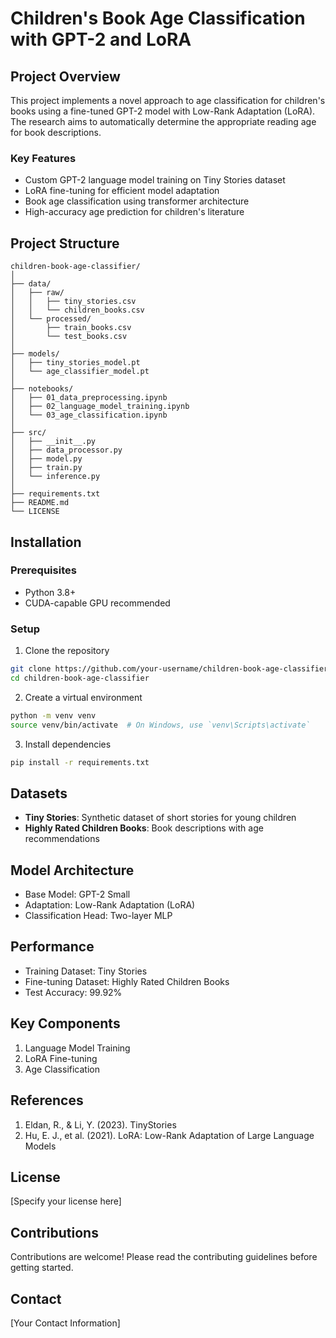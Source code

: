 # Children's Book Age Classification with GPT-2 and LoRA

## Project Overview
This project implements a novel approach to age classification for children's books using a fine-tuned GPT-2 model with Low-Rank Adaptation (LoRA). The research aims to automatically determine the appropriate reading age for book descriptions.

### Key Features
- Custom GPT-2 language model training on Tiny Stories dataset
- LoRA fine-tuning for efficient model adaptation
- Book age classification using transformer architecture
- High-accuracy age prediction for children's literature

## Project Structure
```
children-book-age-classifier/
│
├── data/
│   ├── raw/
│   │   ├── tiny_stories.csv
│   │   └── children_books.csv
│   └── processed/
│       ├── train_books.csv
│       └── test_books.csv
│
├── models/
│   ├── tiny_stories_model.pt
│   └── age_classifier_model.pt
│
├── notebooks/
│   ├── 01_data_preprocessing.ipynb
│   ├── 02_language_model_training.ipynb
│   └── 03_age_classification.ipynb
│
├── src/
│   ├── __init__.py
│   ├── data_processor.py
│   ├── model.py
│   ├── train.py
│   └── inference.py
│
├── requirements.txt
├── README.md
└── LICENSE
```

## Installation

### Prerequisites
- Python 3.8+
- CUDA-capable GPU recommended

### Setup
1. Clone the repository
```bash
git clone https://github.com/your-username/children-book-age-classifier.git
cd children-book-age-classifier
```

2. Create a virtual environment
```bash
python -m venv venv
source venv/bin/activate  # On Windows, use `venv\Scripts\activate`
```

3. Install dependencies
```bash
pip install -r requirements.txt
```

## Datasets
- **Tiny Stories**: Synthetic dataset of short stories for young children
- **Highly Rated Children Books**: Book descriptions with age recommendations

## Model Architecture
- Base Model: GPT-2 Small
- Adaptation: Low-Rank Adaptation (LoRA)
- Classification Head: Two-layer MLP

## Performance
- Training Dataset: Tiny Stories
- Fine-tuning Dataset: Highly Rated Children Books
- Test Accuracy: 99.92%

## Key Components
1. Language Model Training
2. LoRA Fine-tuning
3. Age Classification

## References
1. Eldan, R., & Li, Y. (2023). TinyStories
2. Hu, E. J., et al. (2021). LoRA: Low-Rank Adaptation of Large Language Models

## License
[Specify your license here]

## Contributions
Contributions are welcome! Please read the contributing guidelines before getting started.

## Contact
[Your Contact Information]
```
